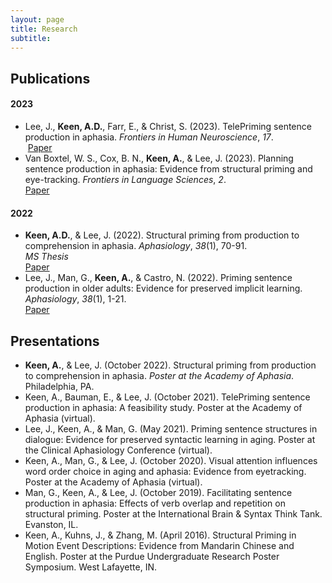 ```yaml
---
layout: page
title: Research
subtitle: 
---
```

<!--https://talk.jekyllrb.com/t/create-columns-using-markdown-or-html-or-css/2139-->

## Publications
#### 2023
* Lee, J., **Keen, A.D.**, Farr, E., & Christ, S. (2023). TelePriming sentence production in aphasia. *Frontiers in Human Neuroscience*, *17*.  
    &nbsp;[Paper](https://doi.org/10.3389/fnhum.2023.1274620)
* Van Boxtel, W. S., Cox, B. N., **Keen, A.**, & Lee, J. (2023). Planning sentence production in aphasia: Evidence from structural priming and eye-tracking. *Frontiers in Language Sciences*, *2*.  
    [Paper](https://doi.org/10.3389/flang.2023.1175579)

#### 2022
* **Keen, A.D.**, & Lee, J. (2022). Structural priming from production to comprehension in aphasia. *Aphasiology*, *38*(1), 70-91.  
*MS Thesis*  
    [Paper](https://doi.org/10.1080/02687038.2022.2159314)
* Lee, J., Man, G., **Keen, A.**, & Castro, N. (2022). Priming sentence production in older adults: Evidence for preserved implicit learning. *Aphasiology*, *38*(1), 1-21.  
    [Paper](https://doi.org/10.1080/02687038.2022.2153326)

## Presentations
* **Keen, A.**, & Lee, J. (October 2022). Structural priming from production to comprehension in aphasia. *Poster at the Academy of Aphasia*. Philadelphia, PA.
* Keen, A., Bauman, E., & Lee, J. (October 2021). TelePriming sentence production in aphasia: A feasibility study. Poster at the Academy of Aphasia (virtual).
* Lee, J., Keen, A., & Man, G. (May 2021). Priming sentence structures in dialogue: Evidence for preserved syntactic learning in aging. Poster at the Clinical Aphasiology Conference (virtual).
* Keen, A., Man, G., & Lee, J. (October 2020). Visual attention influences word order choice in aging and aphasia: Evidence from eyetracking. Poster at the Academy of Aphasia (virtual).
* Man, G., Keen, A., & Lee, J. (October 2019). Facilitating sentence production in aphasia: Effects of verb overlap and repetition on structural priming. Poster at the International Brain & Syntax Think Tank. Evanston, IL.
* Keen, A., Kuhns, J., & Zhang, M. (April 2016). Structural Priming in Motion Event Descriptions: Evidence from Mandarin Chinese and English. Poster at the Purdue Undergraduate Research Poster Symposium. West Lafayette, IN.

<div class="sidebar" style="float:right;"></div>